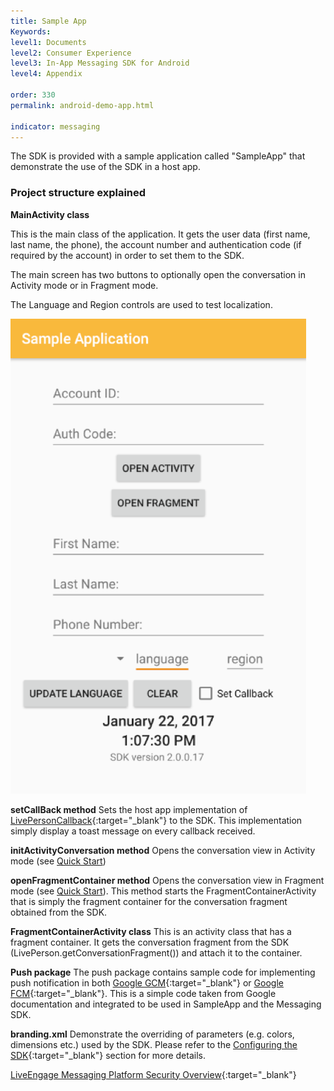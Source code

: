 ```yaml
---
title: Sample App
Keywords:
level1: Documents
level2: Consumer Experience
level3: In-App Messaging SDK for Android
level4: Appendix

order: 330
permalink: android-demo-app.html

indicator: messaging
---
```


The SDK is provided with a sample application called "SampleApp" that demonstrate the use of the SDK in a host app.

###  Project structure explained

**MainActivity class**

This is the main class of the application. It gets the user data (first name, last name, the phone),  the account number and authentication code (if required by the account) in order to set them to the SDK.

The main screen has two buttons to optionally open the conversation in Activity mode or in Fragment mode.

The Language and Region controls are used to test localization.

![sampleapplication](img/sampleapplication.png)

**setCallBack method**
Sets the host app implementation of [LivePersonCallback](android-callbacks-index.html){:target="_blank"} to the SDK. This implementation simply display a toast message on every callback received.

**initActivityConversation method**
Opens the conversation view in Activity mode (see [Quick Start](android-quickstart.html#step-3-code-integration-for-basic-deployment))

**openFragmentContainer method**
Opens the conversation view in Fragment mode (see [Quick Start](android-quickstart.html#step-3-code-integration-for-basic-deployment)).
This method starts the FragmentContainerActivity that is simply the fragment container for the conversation fragment obtained from the SDK.

**FragmentContainerActivity class**
This is an activity class that has a fragment container. It gets the conversation fragment from the SDK (LivePerson.getConversationFragment()) and attach it to the container.

**Push package**
The push package contains sample code for implementing push notification in both [Google GCM](https://developers.google.com/cloud-messaging/gcm){:target="_blank"} or [Google FCM](https://firebase.google.com/docs/cloud-messaging/){:target="_blank"}. This is a simple code taken from Google documentation and integrated to be used in SampleApp and the Messaging SDK.

**branding.xml**
Demonstrate the overriding of parameters (e.g. colors, dimensions etc.) used by the SDK. Please refer to the [Configuring the SDK](android-initialization.html){:target="_blank"} section for more details.

[LiveEngage Messaging Platform Security Overview](https://s3-eu-west-1.amazonaws.com/ce-sr/CA/security/LiveEngage+Messaging+Platform+Security+Overview.pdf){:target="_blank"}
